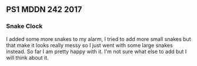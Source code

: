 ## PS1 MDDN 242 2017

### Snake Clock

I added some more snakes to my alarm, I tried to add more small snakes but that make it looks really messy so I just went with some large snakes instead. So far I am pretty happy with it. I'm not sure what else to add but I will think about it. 
